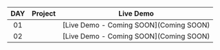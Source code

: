 |  DAY  | Project | Live Demo |
| :-: | --------------------------------------------------------------------------------------------------------------------------- | --------------------------------------------------------------------------------- |
| 01  | []() | [Live Demo - Coming SOON](Coming SOON) |
| 02  | []() | [Live Demo - Coming SOON](Coming SOON) |
